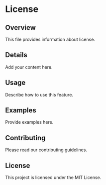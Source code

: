 # License

## Overview

This file provides information about license.

## Details

Add your content here.

## Usage

Describe how to use this feature.

## Examples

Provide examples here.

## Contributing

Please read our contributing guidelines.

## License

This project is licensed under the MIT License.
